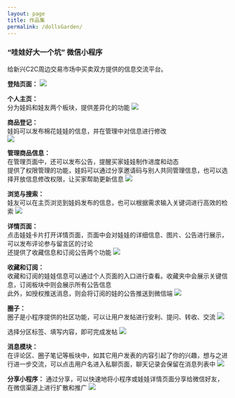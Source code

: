 ```yaml
---
layout: page
title: 作品集
permalink: /dollsGarden/
---
```


### **“哇娃好大一个坑” 微信小程序**

给新兴C2C周边交易市场中买卖双方提供的信息交流平台。

**登陆页面：**
![](https://raw.githubusercontent.com/sigababa/sigababa.github.io/master/images/collections/dollsGarden_01.jpg)

**个人主页：**  
分为娃妈和娃友两个板块，提供差异化的功能
![](https://raw.githubusercontent.com/sigababa/sigababa.github.io/master/images/collections/dollsGarden_02.jpg)

**商品登记：**  
娃妈可以发布棉花娃娃的信息，并在管理中对信息进行修改  
![](https://raw.githubusercontent.com/sigababa/sigababa.github.io/master/images/collections/dollsGarden_03.jpg)

**管理商品信息：**  
在管理页面中，还可以发布公告，提醒买家娃娃制作进度和动态  
提供了权限管理的功能，娃妈可以通过分享邀请码与别人共同管理信息，也可以选择开放信息修改权限，让买家帮助更新信息
![](https://raw.githubusercontent.com/sigababa/sigababa.github.io/master/images/collections/dollsGarden_04.jpg)

**浏览与搜索：**  
娃友可以在主页浏览到娃妈发布的信息，也可以根据需求输入关键词进行高效的检索
![](https://raw.githubusercontent.com/sigababa/sigababa.github.io/master/images/collections/dollsGarden_05.jpg)

**详情页面：**  
点击娃娃卡片打开详情页面，页面中会对娃娃的详细信息、图片、公告进行展示，可以发布评论参与留言区的讨论  
还提供了收藏信息和订阅公告两个功能
![](https://raw.githubusercontent.com/sigababa/sigababa.github.io/master/images/collections/dollsGarden_06.jpg)

**收藏和订阅：**  
收藏和订阅的娃娃信息可以通过个人页面的入口进行查看。收藏夹中会展示关键信息，订阅板块中则会展示所有公告信息  
此外，如授权推送消息，则会将订阅的娃的公告推送到微信端
![](https://raw.githubusercontent.com/sigababa/sigababa.github.io/master/images/collections/dollsGarden_07.jpg)

**圈子：**  
圈子是小程序提供的社区功能，可以让用户发帖进行安利、提问、转收、交流
![](https://raw.githubusercontent.com/sigababa/sigababa.github.io/master/images/collections/dollsGarden_08.jpg)

选择分区标签、填写内容，即可完成发帖
![](https://raw.githubusercontent.com/sigababa/sigababa.github.io/master/images/collections/dollsGarden_09.jpg)

**消息模块：**  
在评论区、圈子笔记等板块中，如其它用户发表的内容引起了你的兴趣，想与之进行进一步交流，可以点击用户名进入私聊页面，聊天记录会保留在消息列表中
![](https://raw.githubusercontent.com/sigababa/sigababa.github.io/master/images/collections/dollsGarden_10.jpg)

**分享小程序：**
通过分享，可以快速地将小程序或娃娃详情页面分享给微信好友，在微信渠道上进行扩散和推广
![](https://raw.githubusercontent.com/sigababa/sigababa.github.io/master/images/collections/dollsGarden_11.jpg)

<br/>
<br/>